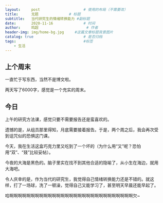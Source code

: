 ```yaml
---
layout:     post   				    # 使用的布局（不需要改）
title:      无题				# 标题 
subtitle:   当代研究生的情绪转换能力 #副标题
date:       2020-11-16 				# 时间
author:     鸣超 						# 作者
header-img: img/home-bg.jpg 	#这篇文章标题背景图片
catalog: true 						# 是否归档
tags:								#标签
    - 生活
---
```

## 上个周末
一直忙于写东西，当然不是博文啦。

两天写了6000字，感觉是一个充实的周末。


## 今日
上午的研究方法课，感觉只要不需要报告还是蛮喜欢的。

遗憾的是，从组员那里得知，月底需要接着报告。于是，两个周之后，我会再次受到诅咒似的恐惧这门课。

今天，我在生活这盒巧克力里又吃到了一个坏的（为什么用“又”呢？恐怕用“双”、“叕”比较妥帖）。

今夜的大海是黑色的。脑子里实在找不到其他合适的隐喻了，从小生在海边，就用大海吧。

令人庆幸的是，作为当代的研究生，我觉得自己情绪转换能力还是不错的。就这样，打了一场球，洗了一顿澡，觉得自己又能学习了，甚至明天早晨还能早起了。

哈啊啊啊啊啊啊啊啊啊啊啊啊啊啊啊啊啊啊啊啊啊啊啊啊啊啊啊啊啊欠~
